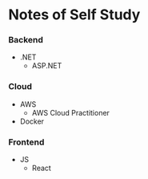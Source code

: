 # Notes of Self Study

### Backend
  - .NET
      - ASP.NET
   
### Cloud
  - AWS
      - AWS Cloud Practitioner
  - Docker

### Frontend
  - JS
      - React

